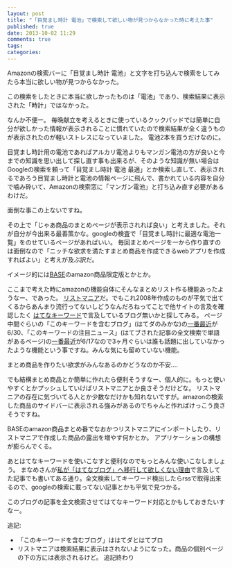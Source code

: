```yaml
---
layout: post
title: "「目覚まし時計 電池」で検索して欲しい物が見つからなかった時に考えた事"
published: true
date: 2013-10-02 11:29
comments: true
tags: 
categories: 
---
```


Amazonの検索バーに「目覚まし時計 電池」と文字を打ち込んで検索をしてみたら本当に欲しい物が見つからなかった。

この検索をしたときに本当に欲しかったものは「電池」であり、検索結果に表示された「時計」ではなかった。

なんか不便ー。
毎晩献立を考えるときに使っているクックパッドでは簡単に自分が欲しかった情報が表示されることに慣れていたので検索結果が全く違うものが表示されたのが軽いストレスになっていました。
電池2本を買うだけなのに。

目覚まし時計用の電池であればアルカリ電池よりもマンガン電池の方が良いと今までの知識を思い出して探し直す事も出来るが、そのような知識が無い場合はGoogleの検索を頼って「目覚まし時計 電池 最適」とか検索し直して、表示されるであろう目覚まし時計と電池の情報ページに飛んで、書かれている内容を自分で噛み砕いて、Amazonの検索窓に「マンガン電池」と打ち込み直す必要があるわけだ。

面倒な事この上ないですね。

その上で「じゃあ商品のまとめページが表示されれば良い」と考えました。それが自分が今出来る最善策かな。googleの検査で「目覚まし時計に最適な電池一覧」をのせているページがあればいい。
毎回まとめページを一から作り直すのは面倒なので「ニッチな欲求を満たすまとめ商品を作成できるwebアプリを作成すればよい」と考えが及ぶ訳だ。

イメージ的には[BASE](https://thebase.in)のamazon商品限定版とかとか。

ここまで考えた時にamazonの機能自体にそんなまとめリスト作る機能あったようなー、であった。
[リストマニア](http://www.amazon.co.jp/gp/help/customer/display.html?nodeId=747414)だ。でもこれ2008年作成のものが平気で出てくるからあんまり流行ってないしどうなんだろねってことで他サイトの言及を確認したく
[はてなキーワード](http://d.hatena.ne.jp/keyword/%A5%EA%A5%B9%A5%C8%A5%DE%A5%CB%A5%A2)で言及しているブログ無いかと探してみる。
ページ中間ぐらいの「このキーワードを含むブログ」(はてダのみかな)の[一番最近](http://d.hatena.ne.jp/TOSH/20130630/1372601651)が6/30、「このキーワードの注目ニュース」(はてブされた記事の全文検索で単語があるページ)の[一番最近](http://blog.livedoor.jp/nwknews/archives/4478131.html)が6/17なので3ヶ月ぐらいは誰も話題に出していなかったような機能という事ですね。みんな気にも留めていない機能。

まとめ商品を作りたい欲求がみんなあるのかどうなのか不安....


でも結構まとめ商品とか簡単に作れたら便利そうすなー、個人的に。もっと使いやすくとかプッシュしていけばリストマニアとか良さそうだけどな。
リストマニアの存在に気づいてる人とか少数なだけかも知れないですが。amazonの検索した商品のサイドバーに表示される強みがあるのでちゃんと作ればけっこう良さそうですね。

BASEのamazon商品まとめ番でなおかつリストマニアにインポートしたり、リストマニアで作成した商品の露出を増やす何かとか。
アプリケーションの構想が膨らんでくる。

あとはてなキーワードを使いこなすと便利なのでもっとみんな使いこなしましょう。
まなめさんが[私が「はてなブログ」へ移行して欲しくない理由](http://d.hatena.ne.jp/maname/20120604)で言及してた記事でも書いてある通り。全文検索してキーワード検出したらrssで取得出来るので、googleの検索に載ってない記事とかも平気で見つかる。

このブログの記事を全文検索させてはてなキーワード対応とかもしておきたいすなー。

追記:
* 「このキーワードを含むブログ」ははてダとはてブロ
* リストマニアは検索結果に表示はされないようになった。商品の個別ページの下の方には表示されるけど。
追記終わり
